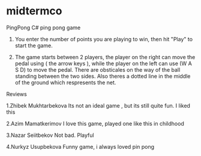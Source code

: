 # midtermco
PingPong
C# ping pong game 

1. You enter the number of points you are playing to win, then hit "Play" to start the game.


2. The game starts between 2 players, the player on the right can move the pedal using ( the arrow keys ), while the player on the left can use (W A S D) to move the pedal.
There are obsticales on the way of the ball standing between the two sides. Also theres a dotted line in the middle of the ground which respresents the net.

Reviews

1.Zhibek Mukhtarbekova
Its not an ideal game , but its still quite fun. I liked this

2.Azim Mamatkerimov
I love this game, played one like this in childhood

3.Nazar Seiitbekov
Not bad. Playful

4.Nurkyz Usupbekova
Funny game, i always loved pin pong
